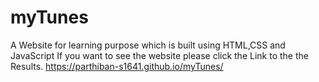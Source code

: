 # myTunes
A Website for learning purpose which is built using HTML,CSS and JavaScript
If you want to see the website please click the Link to the the Results.
https://parthiban-s1641.github.io/myTunes/
